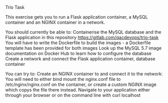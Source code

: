 Trio Task

This exercise gets you to run a Flask application container, a MySQL container and
an NGINX container in a network.

You should currently be able to:
Containerise the MySQL database and the Flask application in this repository https://gitlab.com/qacdevops/trio-task
You will have to write the Dockerfile to build the images - a Dockerfile template has been provided for both images
Look up the MySQL 5.7 image documentation on Docker Hub to learn how to configure the database
Create a network and connect the Flask application container, database container

You can try to:
Create an NGINX container to and connect it to the network:
You will need to either bind mount the nginx.conf file to /etc/nginx/nginx.conf on the container, or create a custom NGINX image which copys the file there instead.
Navigate to your application either through your browser or on the command line with curl localhost